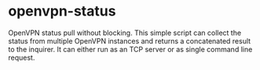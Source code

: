 openvpn-status
==============

OpenVPN status pull without blocking. This simple script can collect the status from multiple OpenVPN instances and returns a concatenated result to the inquirer. It can either run as an TCP server or as single command line request. 

